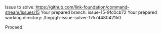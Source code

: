 Issue to solve: https://github.com/link-foundation/command-stream/issues/15
Your prepared branch: issue-15-9fc0cb72
Your prepared working directory: /tmp/gh-issue-solver-1757448042150

Proceed.